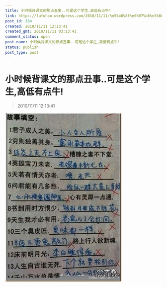 ```yaml
---
title: 小时候背课文的那点丑事..可是这个学生,高低有点牛!
link: https://lufuhao.wordpress.com/2010/11/11/%e5%b0%8f%e6%97%b6%e5%80%99%e8%83%8c%e8%af%be%e6%96%87%e7%9a%84%e9%82%a3%e7%82%b9%e4%b8%91%e4%ba%8b-%e5%8f%af%e6%98%af%e8%bf%99%e4%b8%aa%e5%ad%a6%e7%94%9f%e9%ab%98%e4%bd%8e%e6%9c%89%e7%82%b9/
post_id: 384
created: 2010/11/11 12:13:41
created_gmt: 2010/11/11 03:13:41
comment_status: open
post_name: 小时候背课文的那点丑事..可是这个学生,高低有点牛!
status: publish
post_type: post
---
```


# 小时候背课文的那点丑事..可是这个学生,高低有点牛!

> 2010/11/11 12:13:41

 

![20101111-121341-0001](/assets/images/20101111-121341-0001.png)
